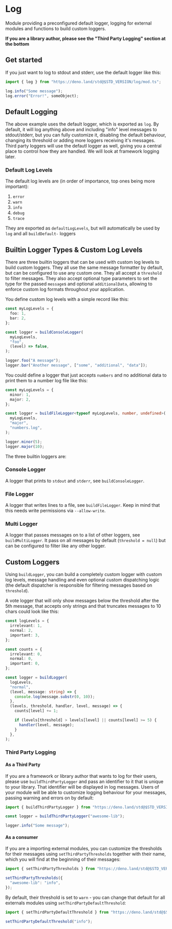 # Log

Module providing a preconfigured default logger, logging for external modules
and functions to build custom loggers.

**If you are a library author, please see the "Third Party Logging" section at
the bottom**

## Get started

If you just want to log to stdout and stderr, use the default logger like this:

```ts
import { log } from "https://deno.land/std@$STD_VERSION/log/mod.ts";

log.info("Some message");
log.error("Error!", someObject);
```

## Default Logging

The above example uses the default logger, which is exported as `log`. By
default, it will log anything above and including "info" level messages to
stdout/stderr, but you can fully customize it, disabling the default behaviour,
changing its threshold or adding more loggers receiving it's messages. Third
party loggers will use the defautl logger as well, giving you a central place to
control how they are handled. We will look at framework logging later.

### Default Log Levels

The default log levels are (in order of importance, top ones being more
important):

1. `error`
2. `warn`
3. `info`
4. `debug`
5. `trace`

They are exported as `defaultLogLevels`, but will automatically be used by `log`
and all `buildDefault-` loggers

## Builtin Logger Types & Custom Log Levels

There are three builtin loggers that can be used with custom log levels to build
custom loggers. They all use the same message formatter by default, but can be
configured to use any custom one. They all accept a `threshold` to filter
messages. They also accept optional type parameters to set the type for the
passed `message`s and optional `additionalData`, allowing to enforce custom log
formats throughout your application.

You define custom log levels with a simple record like this:

```ts
const myLogLevels = {
  foo: 1,
  bar: 2,
};

const logger = buildConsoleLogger(
  myLogLevels,
  "foo",
  (level) => false,
);

logger.foo("A message");
logger.bar("Another message", ["some", "additional", "data"]);
```

You could define a logger that just accepts `numbers` and no additional data to
print them to a number log file like this:

```ts
const myLogLevels = {
  minor: 1,
  major: 2,
};

const logger = buildFileLogger<typeof myLogLevels, number, undefined>(
  myLogLevels,
  "major",
  "numbers.log",
);

logger.minor(5);
logger.major(10);
```

The three builtin loggers are:

### Console Logger

A logger that prints to `stdout` and `stderr`, see `buildConsoleLogger`.

### File Logger

A logger that writes lines to a file, see `buildFileLogger`. Keep in mind that
this needs write permissions via `--allow-write`.

### Multi Logger

A logger that passes messages on to a list of other loggers, see
`buildMultiLogger`. It pass on all messages by default (`threshold = null`) but
can be configured to filter like any other logger.

## Custom Loggers

Using `buildLogger`, you can build a completely custom logger with custom log
levels, message handling and even optional custom dispatching logic (the default
dispatcher is responsible for filtering messages based on `threshold`).

A vote logger that will only show messages below the threshold after the 5th
message, that accepts only strings and that truncates messages to 10 chars could
look like this:

```ts
const logLevels = {
  irrelevant: 1,
  normal: 2,
  important: 3,
};

const counts = {
  irrelevant: 0,
  normal: 0,
  important: 0,
};

const logger = buildLogger(
  logLevels,
  "normal",
  (level, message: string) => {
    console.log(message.substr(0, 10));
  },
  (levels, threshold, handler, level, message) => {
    counts[level] += 1;

    if (levels[threshold] > levels[level] || counts[level] >= 5) {
      handler(level, message);
    }
  },
);
```

### Third Party Logging

#### As a Third Party

If you are a framework or library author that wants to log for their users,
please use `buildThirdPartyLogger` and pass an identifier to it that is unique
to your library. That identifier will be displayed in log messages. Users of
your module will be able to customize logging behaviour for your messages,
passing warning and errors on by default:

```ts
import { buildThirdPartyLogger } from "https://deno.land/std@$STD_VERSION/log/mod.ts";

const logger = buildThirdPartyLogger("awesome-lib");

logger.info("Some message");
```

#### As a consumer

If you are a importing external modules, you can customize the thresholds for
their messages using `setThirdPartyThresholds` together with their name, which
you will find at the beginning of their messages:

```typescript
import { setThirdPartyThresholds } from "https://deno.land/std@$STD_VERSION/log/mod.ts";

setThirdPartyThresholds({
  "awesome-lib": "info",
});
```

By default, their threshold is set to `warn` - you can change that default for
all externals modules using `setThirdPartyDefaultThreshold`:

```typescript
import { setThirdPartyDefaultThreshold } from "https://deno.land/std@$STD_VERSION/log/mod.ts";

setThirdPartyDefaultThreshold("info");
```
